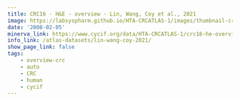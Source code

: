 ```yaml
---
title: CRC16 - H&E - overview - Lin, Wang, Coy et al., 2021
image: https://labsyspharm.github.io/HTA-CRCATLAS-1/images/thumbnail-crc16-he-overview.jpg
date: '2008-02-05'
minerva_link: https://www.cycif.org/data/HTA-CRCATLAS-1/crc16-he-overview
info_link: /atlas-datasets/lin-wang-coy-2021/
show_page_link: false
tags:
    - overview-crc
    - auto
    - CRC
    - human
    - cycif
---
```

